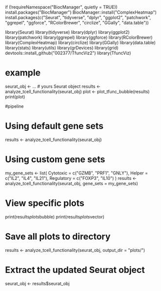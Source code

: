 if (!requireNamespace("BiocManager", quietly = TRUE))
    install.packages("BiocManager")
BiocManager::install("ComplexHeatmap")  
install.packages(c("Seurat", "tidyverse", "dplyr", "ggplot2", "patchwork", "ggrepel", "ggforce", "RColorBrewer", "circlize", "GGally", "data.table")) 

library(Seurat)
library(tidyverse)
library(dplyr)
library(ggplot2)
library(patchwork)
library(ggrepel)
library(ggforce)
library(RColorBrewer)
library(ComplexHeatmap)
library(circlize)
library(GGally)
library(data.table)
library(stats)
library(utils)
library(grDevices)
library(grid)
devtools::install_github("002377/TfuncViz2")
library(TfuncViz)

# example
seurat_obj <- ...  # yours Seurat object
results <- analyze_tcell_functionality(seurat_obj)
plot <- plot_tfunc_bubble(results)
print(plot)

#pipeline
# Using default gene sets
results <- analyze_tcell_functionality(seurat_obj)

# Using custom gene sets
my_gene_sets <- list(
  Cytotoxic = c("GZMB", "PRF1", "GNLY"),
  Helper = c("IL2", "IL4", "IL21"),
  Regulatory = c("FOXP3", "IL10")
)
results <- analyze_tcell_functionality(seurat_obj, gene_sets = my_gene_sets)

# View specific plots
print(results$plots$bubble)
print(results$plots$vector)

# Save all plots to directory
results <- analyze_tcell_functionality(seurat_obj, output_dir = "plots/")

# Extract the updated Seurat object
seurat_obj <- results$seurat_obj
